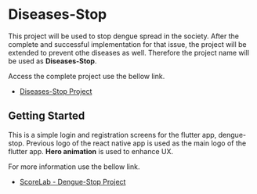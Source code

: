 # Diseases-Stop

This project will be used to stop dengue spread in the society. After the complete and successful implementation for that issue, the project will be extended to prevent othe diseases as well. Therefore the project name will be used as **Diseases-Stop**. 

Access the complete project use the bellow link.

- [Diseases-Stop Project](https://github.com/viradhanus/Diseases-Stop)


## Getting Started

This is a simple login and registration screens for the flutter app, dengue-stop. Previous logo of the react native app is used as the main logo of the flutter app. **Hero animation** is used to enhance UX.

For more information use the bellow link.

- [ScoreLab - Dengue-Stop Project](https://github.com/scorelab/dengue-stop)
